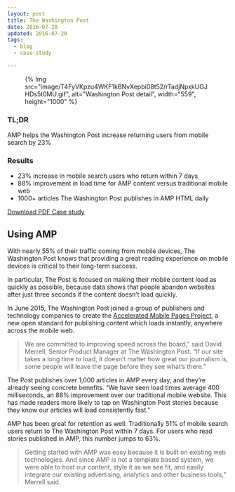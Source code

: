 ```yaml
---
layout: post
title: The Washington Post
date: 2016-07-20
updated: 2016-07-20
tags:
  - blog
  - case-study

---
```


<figure>
{% Img src="image/T4FyVKpzu4WKF1kBNvXepbi08t52/rTadjNpxkUGJHDs5t0MU.gif", alt="Washington Post detail", width="559", height="1000" %}
</figure>

### TL;DR

AMP helps the Washington Post increase returning users from mobile search by 23%

### Results

- 23% increase in mobile search users who return within 7 days
- 88% improvement in load time for AMP content versus traditional mobile web
- 1000+ articles The Washington Post publishes in AMP HTML daily

[Download PDF Case study](https://storage.googleapis.com/web-dev-uploads/file/T4FyVKpzu4WKF1kBNvXepbi08t52/214iT7lHCYfvPxJ6a8ds.pdf)

## Using AMP

With nearly 55% of their traffic coming from mobile devices, The Washington
Post knows that providing a great reading experience on mobile devices is
critical to their long-term success.

In particular, The Post is focused on making their mobile content load as quickly
as possible, because data shows that people abandon websites after just three
seconds if the content doesn’t load quickly.

In June 2015, The Washington Post joined a group of publishers and technology
companies to create the [Accelerated Mobile
Pages Project](https://www.ampproject.org/), a new open standard for publishing content which loads
instantly, anywhere across the mobile web.

> We are committed to improving speed across the board,” said David Merrell,
Senior Product Manager at The Washington Post. “If our site takes a long time
to load, it doesn’t matter how great our journalism is, some people will leave
the page before they see what’s there.”

The Post publishes over 1,000 articles in AMP every day, and they’re already
seeing concrete benefits. “We have seen load times average 400 milliseconds,
an 88% improvement over our traditional mobile website. This has made
readers more likely to tap on Washington Post stories because they know
our articles will load consistently fast.”

AMP has been great for retention as well. Traditionally 51% of mobile search
users return to The Washington Post within 7 days. For users who read stories
published in AMP, this number jumps to 63%.

> Getting started with AMP was easy because it is built on existing web
technologies. And since AMP is not a template based system, we were able
to host our content, style it as we see fit, and easily integrate our existing
advertising, analytics and other business tools,” Merrell said.
